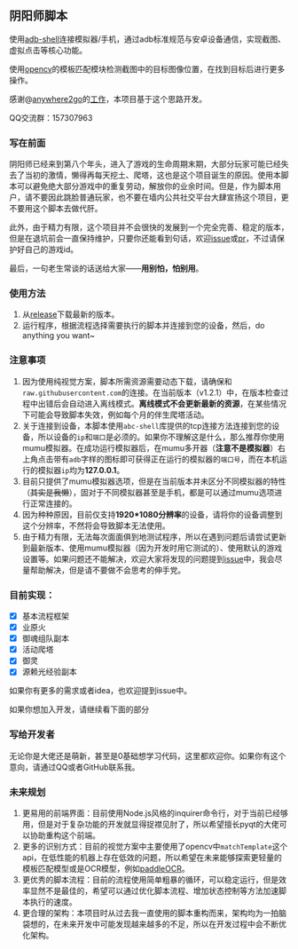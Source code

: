 ## 阴阳师脚本

使用[adb-shell](https://adb-shell.readthedocs.io/en/stable/)连接模拟器/手机，通过adb标准规范与安卓设备通信，实现截图、虚拟点击等核心功能。

使用[opencv](https://github.com/opencv/opencv-python)的模板匹配模块检测截图中的目标图像位置，在找到目标后进行更多操作。

感谢@[anywhere2go](https://github.com/anywhere2go)的[工作](https://github.com/anywhere2go/auto_player)，本项目基于这个思路开发。

QQ交流群：157307963

### 写在前面

阴阳师已经来到第八个年头，进入了游戏的生命周期末期，大部分玩家可能已经失去了当初的激情，懒得再每天挖土、爬塔，这也是这个项目诞生的原因。使用本脚本可以避免绝大部分游戏中的重复劳动，解放你的业余时间。但是，作为脚本用户，请不要因此跳脸普通玩家，也不要在墙内公共社交平台大肆宣扬这个项目，更不要用这个脚本去做代肝。

此外，由于精力有限，这个项目并不会很快的发展到一个完全完善、稳定的版本，但是在退坑前会一直保持维护，只要你还能看到句话，欢迎[issue](https://github.com/tbjuechen/script/issues)或[pr](https://github.com/tbjuechen/script/pulls)，不过请保护好自己的游戏id。

最后，一句老生常谈的话送给大家——**用别怕，怕别用**。

### 使用方法

1. 从[release](https://github.com/tbjuechen/script/releases)下载最新的版本。
2. 运行程序，根据流程选择需要执行的脚本并连接到您的设备，然后，do anything you want~

### 注意事项

1. 因为使用纯视觉方案，脚本所需资源需要动态下载，请确保和`raw.githubusercontent.com`的连接。在当前版本（v1.2.1）中，在版本检查过程中出错后会自动进入离线模式。**离线模式不会更新最新的资源**，在某些情况下可能会导致脚本失效，例如每个月的伴生爬塔活动。
2. 关于连接到设备，本脚本使用`abc-shell`库提供的tcp连接方法连接到您的设备，所以设备的`ip`和`端口`是必须的。如果你不理解这是什么，那么推荐你使用mumu模拟器。在成功运行模拟器后，在mumu多开器（**注意不是模拟器**）右上角点击带有`adb`字样的图标即可获得正在运行的模拟器的`端口号`，而在本机运行的模拟器`ip`均为**127.0.0.1**。
3. 目前只提供了mumu模拟器选项，但是在当前版本并未区分不同模拟器的特性（~~其实是我懒~~），固对于不同模拟器甚至是手机，都是可以通过mumu选项进行正常连接的。
4. 因为种种原因，目前仅支持**1920*1080分辨率**的设备，请将你的设备调整到这个分辨率，不然将会导致脚本无法使用。
5. 由于精力有限，无法每次面面俱到地测试程序，所以在遇到问题后请尝试更新到最新版本、使用mumu模拟器（因为开发时用它测试的）、使用默认的游戏设置等。如果问题还不能解决，欢迎大家将发现的问题提到[issue](https://github.com/tbjuechen/script/issues)中，我会尽量帮助解决，但是请不要做不会思考的伸手党。

### 目前实现：

* [X]  基本流程框架
* [X]  业原火
* [X]  御魂组队副本
* [X]  活动爬塔
* [X]  御灵
* [X]  源赖光经验副本

如果你有更多的需求或者idea，也欢迎提到issue中。

如果你想加入开发，请继续看下面的部分

### 写给开发者

无论你是大佬还是萌新，甚至是0基础想学习代码，这里都欢迎你。如果你有这个意向，请通过QQ或者GitHub联系我。

### 未来规划

1. 更易用的前端界面：目前使用Node.js风格的inquirer命令行，对于当前已经够用，但是对于复杂功能的开发就显得捉襟见肘了，所以希望擅长pyqt的大佬可以协助重构这个前端。
2. 更多的识别方式：目前的视觉方案中主要使用了opencv中`matchTemplate`这个api，在低性能的机器上存在低效的问题，所以希望在未来能够探索更轻量的模板匹配模型或是OCR模型，例如[paddleOCR](https://github.com/PaddlePaddle/PaddleOCR)。
3. 更优秀的脚本流程：目前的流程使用简单粗暴的循环，可以稳定运行，但是效率显然不是最佳的，希望可以通过优化脚本流程、增加状态控制等方法加速脚本执行的速度。
4. 更合理的架构：本项目时从过去我一直使用的脚本重构而来，架构均为一拍脑袋想的，在未来开发中可能发现越来越多的不足，所以在开发过程中会不断优化架构。
